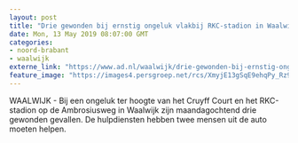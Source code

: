 ```yaml
---
layout: post
title: "Drie gewonden bij ernstig ongeluk vlakbij RKC-stadion in Waalwijk"
date: Mon, 13 May 2019 08:07:00 GMT
categories: 
- noord-brabant 
- waalwijk 
externe_link: "https://www.ad.nl/waalwijk/drie-gewonden-bij-ernstig-ongeluk-vlakbij-rkc-stadion-in-waalwijk~aa87c828/"
feature_image: "https://images4.persgroep.net/rcs/XmyjE13gSqE9ehqPy_Rz9TTAqiY/diocontent/148206724/_fitwidth/400/?appId=21791a8992982cd8da851550a453bd7f&quality=0.7"
---
```


WAALWIJK - Bij een ongeluk ter hoogte van het Cruyff Court  en het RKC-stadion op de Ambrosiusweg in Waalwijk zijn maandagochtend drie gewonden gevallen. De hulpdiensten hebben twee mensen uit de auto moeten helpen.
